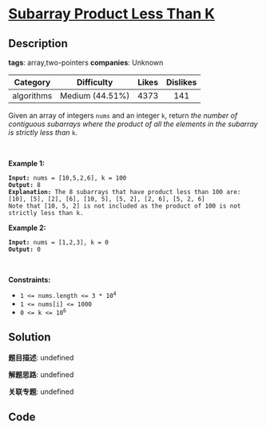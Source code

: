 # [Subarray Product Less Than K](https://leetcode.com/problems/subarray-product-less-than-k/description/)

## Description

**tags**: array,two-pointers
**companies**: Unknown

| Category | Difficulty | Likes | Dislikes |
| :------: | :--------: | :---: | :------: |
| algorithms | Medium (44.51%) | 4373 | 141 |

<p>Given an array of integers <code>nums</code> and an integer <code>k</code>, return <em>the number of contiguous subarrays where the product of all the elements in the subarray is strictly less than </em><code>k</code>.</p>

<p>&nbsp;</p>
<p><strong>Example 1:</strong></p>

<pre><code><strong>Input:</strong> nums = [10,5,2,6], k = 100
<strong>Output:</strong> 8
<strong>Explanation:</strong> The 8 subarrays that have product less than 100 are:
[10], [5], [2], [6], [10, 5], [5, 2], [2, 6], [5, 2, 6]
Note that [10, 5, 2] is not included as the product of 100 is not strictly less than k.</code></pre>

<p><strong>Example 2:</strong></p>

<pre><code><strong>Input:</strong> nums = [1,2,3], k = 0
<strong>Output:</strong> 0</code></pre>

<p>&nbsp;</p>
<p><strong>Constraints:</strong></p>

<ul>
	<li><code>1 &lt;= nums.length &lt;= 3 * 10<sup>4</sup></code></li>
	<li><code>1 &lt;= nums[i] &lt;= 1000</code></li>
	<li><code>0 &lt;= k &lt;= 10<sup>6</sup></code></li>
</ul>



## Solution

**题目描述**: undefined

**解题思路**: undefined

**关联专题**: undefined

## Code